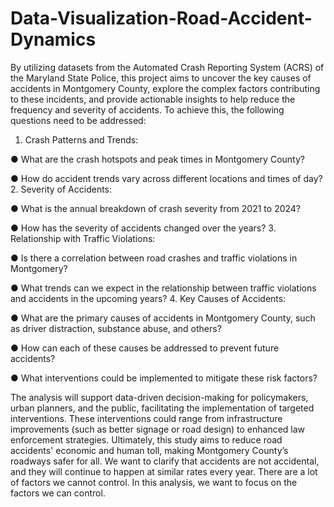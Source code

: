 # Data-Visualization-Road-Accident-Dynamics
By utilizing datasets from the Automated Crash Reporting System (ACRS) of the Maryland State Police, this project aims to uncover the key causes of accidents in Montgomery County, explore the complex factors contributing to these incidents, and provide actionable insights to help reduce the frequency and severity of accidents. To achieve this, the following questions need to be addressed:

1. Crash Patterns and Trends:

● What are the crash hotspots and peak times in Montgomery County?

● How do accident trends vary across different locations and times of day?
2. Severity of Accidents:

● What is the annual breakdown of crash severity from 2021 to 2024?

● How has the severity of accidents changed over the years?
3. Relationship with Traffic Violations:

● Is there a correlation between road crashes and traffic violations in Montgomery?

● What trends can we expect in the relationship between traffic violations and accidents in
the upcoming years?
4. Key Causes of Accidents:

● What are the primary causes of accidents in Montgomery County, such as driver distraction, substance abuse, and others?

● How can each of these causes be addressed to prevent future accidents?

● What interventions could be implemented to mitigate these risk factors?

The analysis will support data-driven decision-making for policymakers, urban planners, and the public, facilitating the implementation of targeted interventions. These interventions could range from infrastructure improvements (such as better signage or road design) to enhanced law enforcement strategies. Ultimately, this study aims to reduce road accidents' economic and human toll, making Montgomery County’s roadways safer for all. We want to clarify that accidents are not accidental, and they will continue to happen at similar rates every year. There are a lot of factors we cannot control. In this analysis, we want to focus on the factors we can control.
